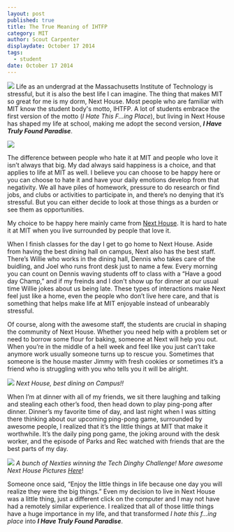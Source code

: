 ```yaml
---
layout: post
published: true
title: The True Meaning of IHTFP
category: MIT
author: Scout Carpenter
displaydate: October 17 2014
tags: 
  - student
date: October 17 2014
---
```


![](/40.media.tumblr.com/74451076839c31ab53f98cccc4c248df/tumblr_n50wj8OuEq1tajobwo1_1280.jpg)
Life as an undergrad at the Massachusetts Institute of Technology is stressful, but  it is also the best life I can imagine. The thing that makes MIT so great for me is my dorm, Next House. Most people who are familiar with MIT know the student body's motto, IHTFP. A lot of students embrace the first version of the motto (_I Hate This F...ing Place_), but living in Next House has shaped my life at school, making me adopt the second version, _**I Have Truly Found Paradise**_.

![](/http://mitadmissions.org/images/mit-blogs/IHTFP.png)

The difference between people who hate it at MIT and people who love it isn’t always that big. My dad always said happiness is a choice, and that applies to life at MIT as well. I believe you can choose to be happy here or you can choose to hate it and have your daily emotions develop from that negativity. We all have piles of homework, pressure to do research or find jobs, and clubs or activities to participate in, and there’s no denying that it’s stressful. But you can either decide to look at those things as a burden or see them as opportunities.

My choice to be happy here mainly came from [Next House](https://www.youtube.com/watch?v=Nu370Com4R0). It is hard to hate it at MIT when you live surrounded by people that love it. 

When I finish classes for the day I get to go home to Next House. Aside from having the best dining hall on campus, Next also has the best staff. There’s Willie who works in the dining hall, Dennis who takes care of the buidling, and Joel who runs front desk just to name a few. Every morning you can count on Dennis waving students off to class with a “Have a good day Champ,” and if my freinds and I don't show up for dinner at our usual time Willie jokes about us being late. These types of interactions make Next feel just like a home, even the people who don’t live here care, and that is something that helps make life at MIT enjoyable instead of unbearably stressful.
	
Of course, along with the awesome staff, the students are crucial in shaping the community of Next House. Whether you need help with a problem set or need to borrow some flour for baking, someone at Next will help you out. When you’re in the middle of a hell week and feel like you just can’t take anymore work usually someone turns up to rescue you. Sometimes that someone is the house master Jimmy with fresh cookies or sometimes it’s a friend who is struggling with you who tells you it will be alright.

![](/http://36.media.tumblr.com/0131e37a9ded14abb132aa013fac25bd/tumblr_n50xwamocD1tajobwo1_1280.jpg)
_Next House, best dining on Campus!!_
	
When I’m at dinner with all of my friends, we sit there laughing and talking and stealing each other’s food, then head down to play ping-pong after dinner. Dinner’s my favorite time of day, and last night when I was sitting there thinking about our upcoming ping-pong game, surrounded by awesome people, I realized that it’s the little things at MIT that make it worthwhile. It’s the daily ping pong game, the joking around with the desk worker, and the episode of Parks and Rec watched with friends that are the best parts of my day.  

![](/http://41.media.tumblr.com/a670606856b6336f810fb5cb8bce0964/tumblr_n5u97aPcut1tajobwo2_1280.jpg)
    _A bunch of Nexties winning the Tech Dinghy Challenge! More awesome Next House Pictures_ [_Here_](http://mitnexthouse.tumblr.com/)!

Someone once said, “Enjoy the little things in life because one day you will realize they were the big things.” Even my decision to live in Next House was a little thing, just a different click on the computer and I may not have had a remotely similar experience. I realized that all of those little things have a huge importance in my life, and that transformed _I hate this f...ing place_ into **_I Have Truly Found Paradise_**.
